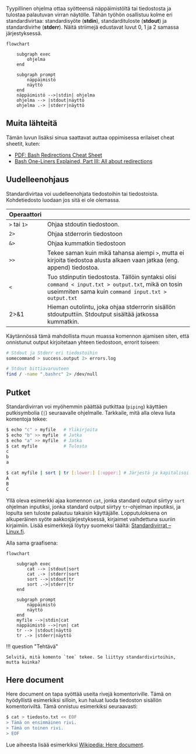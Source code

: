 Tyypillinen ohjelma ottaa syötteensä näppäimistöltä tai tiedostosta ja tulostaa palautuvan virran näytölle. Tähän työhön osallistuu kolme eri standardivirtaa:  standardisyöte (**stdin**), standardituloste (**stdout**) ja standardivirhe (**stderr**). Näitä striimejä edustavat luvut 0, 1 ja 2 samassa järjestyksessä.

```mermaid
flowchart

	subgraph exec
        ohjelma
	end
    
    subgraph prompt
        näppäimistö
        näyttö
	end
	näppäimistö -->|stdin| ohjelma
	ohjelma --> |stdout|näyttö
	ohjelma .-> |stderr|näyttö
```

## Muita lähteitä

Tämän luvun lisäksi sinua saattavat auttaa oppimisessa erilaiset cheat sheetit, kuten:

* [PDF: Bash Redirections Cheat Sheet](https://catonmat.net/ftp/bash-redirections-cheat-sheet.pdf)
* [Bash One-Liners Explained, Part III: All about redirections](https://catonmat.net/bash-one-liners-explained-part-three)

## Uudelleenohjaus

Standardivirtaa voi uudelleenohjata tiedostoihin tai tiedostoista. Kohdetiedosto luodaan jos sitä ei ole olemassa.

| Operaattori  |                                                                                                                                                            |
| ------------ | ---------------------------------------------------------------------------------------------------------------------------------------------------------- |
| `>` tai `1>` | Ohjaa stdoutin tiedostoon.                                                                                                                                 |
| `2>`         | Ohjaa stderrorin tiedostoon                                                                                                                                |
| `&>`         | Ohjaa kummatkin tiedostoon                                                                                                                                 |
| `>>`         | Tekee saman kuin mikä tahansa aiempi `>`, mutta ei kirjoita tiedostoa alusta alkaen vaan jatkaa (eng. append) tiedostoa.                                   |
| `<`          | Tuo stdinputin tiedostosta. Tällöin syntaksi olisi `command < input.txt > output.txt`, mikä on tosin useimmiten sama kuin `command input.txt > output.txt` |
| 2>&1         | Hieman outolintu, joka ohjaa stderrorin sisällön stdoutputtiin. Stdoutput sisältää jatkossa kummatkin.                                                     |

Käytännössä tämä mahdollista muun muassa komennon ajamisen siten, että onnistunut output kirjoitetaan yhteen tiedostoon, errorit toiseen:

```bash title="Bash"
# Stdout ja Stderr eri tiedostoihin
somecommand > success.output 2> errors.log

# Stdout bittiavaruuteen
find / -name ".bashrc" 2> /dev/null
```


## Putket

Standardivirran voi myöhemmin päättää putkittaa (`piping`) käyttäen putkisymbolia (`|`) seuraavalle ohjelmalle. Tarkkaile, mitä alla oleva liuta komentoja tekee:

```bash title="Bash"
$ echo "c" > myfile   # Ylikirjoita
$ echo "b" >> myfile  # Jatka
$ echo "a" >> myfile  # Jatka
$ cat myfile          # Tulosta
c
b
a

$ cat myfile | sort | tr [:lower:] [:upper:] # Järjestä ja kapitalisoi
A
B
C
```

Yllä oleva esimerkki ajaa komennon `cat`, jonka standard output siirtyy `sort` ohjelman inputiksi, jonka standard output siirtyy `tr`-ohjelman inputiksi, ja lopulta sen tuloste palautuu takaisin käyttäjälle. Lopputuloksena on alkuperäinen syöte aakkosjärjestyksessä, kirjaimet vaihdettuna suuriin kirjaimiin. Lisää esimerkkejä löytyy suomeksi täältä: [Standardivirrat – Linux.fi](https://www.linux.fi/wiki/Standardivirrat).

Alla sama graafisena:

```mermaid
flowchart

	subgraph exec
        cat --> |stdout|sort
        cat .-> |stderr|sort
        sort -->|stdout|tr
        sort .->|stderr|tr
	end
    
    subgraph prompt
        näppäimistö
        näyttö
	end
	myfile -->|stdin|cat
	näppäimistö -->|run| cat
	tr --> |stdout|näyttö
	tr .-> |stderr|näyttö
```

!!! question "Tehtävä"

    Selvitä, mitä komento `tee` tekee. Se liittyy standardivirtoihin, mutta kuinka?

## Here document

Here document on tapa syöttää useita rivejä komentoriville. Tämä on hyödyllistä esimerkiksi silloin, kun haluat luoda tiedoston sisällön komentoriviltä. Tämä onnistuu esimerkiksi seuraavasti:

```bash title="Bash"
$ cat > tiedosto.txt << EOF
> Tämä on ensimmäinen rivi.
> Tämä on toinen rivi.
> EOF
```

Lue aiheesta lisää esimerkiksi [Wikipedia: Here document](https://en.wikipedia.org/wiki/Here_document).